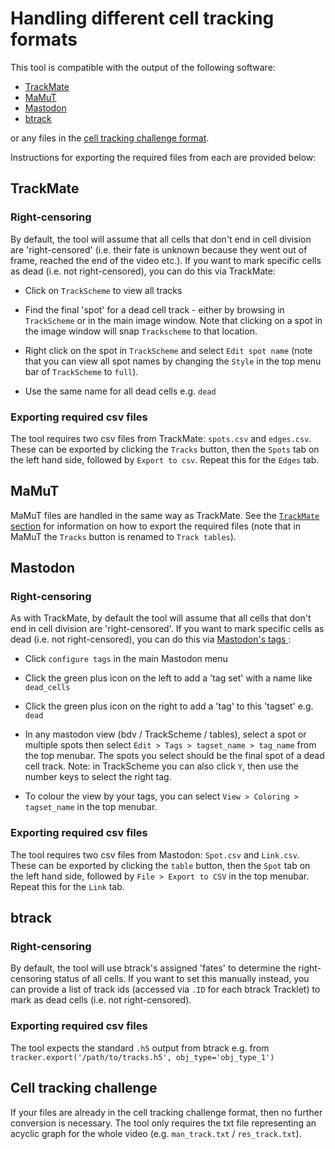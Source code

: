 # Handling different cell tracking formats

This tool is compatible with the output of the following software:
- [TrackMate](https://imagej.net/plugins/trackmate/)
- [MaMuT](https://imagej.net/plugins/mamut/)
- [Mastodon](https://imagej.net/plugins/mastodon)
- [btrack](https://btrack.readthedocs.io/en/latest/)

or any files in the [cell tracking challenge format](https://celltrackingchallenge.net/datasets/).

Instructions for exporting the required files from each are provided below:

## TrackMate

### Right-censoring

By default, the tool will assume that all cells that don't end in cell division are 'right-censored' (i.e. their fate 
is unknown because they went out of frame, reached the end of the video etc.). If you want to mark specific cells as 
dead (i.e. not right-censored), you can do this via TrackMate:

- Click on `TrackScheme` to view all tracks
  
- Find the final 'spot' for a dead cell track - either by browsing in `TrackScheme` or in the main image window. 
  Note that clicking on a spot in the image window will snap `Trackscheme` to that location.
  
- Right click on the spot in `TrackScheme` and select `Edit spot name` (note that you can view all spot names by 
  changing the `Style` in the top menu bar of `TrackScheme` to `full`).
  
- Use the same name for all dead cells e.g. `dead`

### Exporting required csv files

The tool requires two csv files from TrackMate: `spots.csv` and `edges.csv`. These can be exported by clicking the 
`Tracks` button, then the `Spots` tab on the left hand side, followed by `Export to csv`. 
Repeat this for the `Edges` tab.


## MaMuT

MaMuT files are handled in the same way as TrackMate. See the [`TrackMate` section](#trackmate) for information on how 
to export the required files (note that in MaMuT the `Tracks` button is renamed to `Track tables`).

## Mastodon

### Right-censoring

As with TrackMate, by default the tool will assume that all cells that don't end in cell division are 'right-censored'.
If you want to mark specific cells as dead (i.e. not right-censored), you can do this via [Mastodon's tags
](https://mastodon.readthedocs.io/en/latest/docs/partA/numerical_features_tags_the_table_view.html#tags-and-tag-sets):

- Click `configure tags` in the main Mastodon menu

- Click the green plus icon on the left to add a 'tag set' with a name like `dead_cells`
  
- Click the green plus icon on the right to add a 'tag' to this 'tagset' e.g. `dead`

- In any mastodon view (bdv / TrackScheme / tables), select a spot or multiple spots then select 
  `Edit > Tags > tagset_name > tag_name` from the top menubar. The spots you select should be the final spot of a dead 
  cell track. Note: in TrackScheme you can also click `Y`, then use the number keys to select the right tag.

- To colour the view by your tags, you can select `View > Coloring > tagset_name` in the top menubar.

### Exporting required csv files

The tool requires two csv files from Mastodon: `Spot.csv` and `Link.csv`. These can be exported by clicking the 
`table` button, then the `Spot` tab on the left hand side, followed by `File > Export to CSV` in the top menubar. 
Repeat this for the `Link` tab.

## btrack

### Right-censoring

By default, the tool will use btrack's assigned 'fates' to determine the right-censoring status of all cells. If you 
want to set this manually instead, you can provide a list of track ids (accessed via `.ID` for each btrack Tracklet) 
to mark as dead cells (i.e. not right-censored).

### Exporting required csv files

The tool expects the standard `.h5` output from btrack e.g. from 
`tracker.export('/path/to/tracks.h5', obj_type='obj_type_1')`


## Cell tracking challenge

If your files are already in the cell tracking challenge format, then no further conversion is necessary. The tool only 
requires the txt file representing an acyclic graph for the whole video (e.g. `man_track.txt` / `res_track.txt`).

